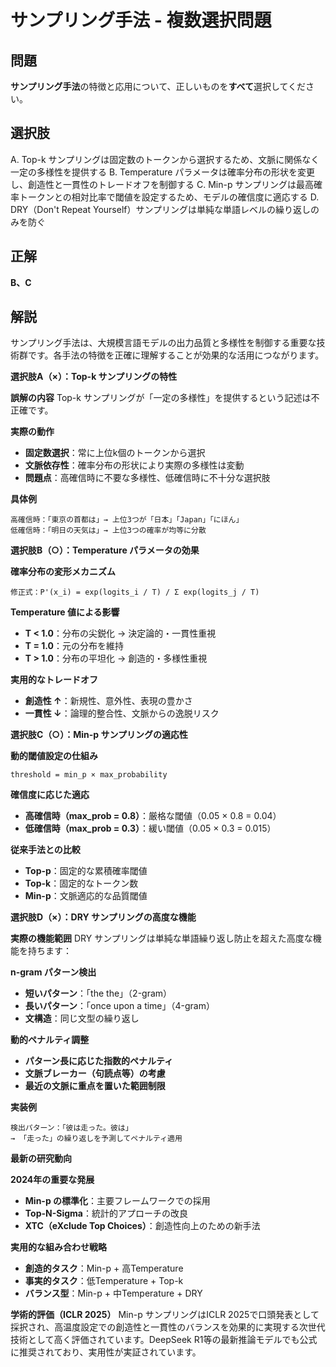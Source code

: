 # サンプリング手法 - 複数選択問題

## 問題
**サンプリング手法**の特徴と応用について、正しいものを**すべて**選択してください。

## 選択肢
A. Top-k サンプリングは固定数のトークンから選択するため、文脈に関係なく一定の多様性を提供する
B. Temperature パラメータは確率分布の形状を変更し、創造性と一貫性のトレードオフを制御する
C. Min-p サンプリングは最高確率トークンとの相対比率で閾値を設定するため、モデルの確信度に適応する
D. DRY（Don't Repeat Yourself）サンプリングは単純な単語レベルの繰り返しのみを防ぐ

## 正解
**B、C**

## 解説
サンプリング手法は、大規模言語モデルの出力品質と多様性を制御する重要な技術群です。各手法の特徴を正確に理解することが効果的な活用につながります。

**選択肢A（×）：Top-k サンプリングの特性**

**誤解の内容**
Top-k サンプリングが「一定の多様性」を提供するという記述は不正確です。

**実際の動作**
- **固定数選択**：常に上位k個のトークンから選択
- **文脈依存性**：確率分布の形状により実際の多様性は変動
- **問題点**：高確信時に不要な多様性、低確信時に不十分な選択肢

**具体例**
```
高確信時：「東京の首都は」→ 上位3つが「日本」「Japan」「にほん」
低確信時：「明日の天気は」→ 上位3つの確率が均等に分散
```

**選択肢B（○）：Temperature パラメータの効果**

**確率分布の変形メカニズム**
```
修正式：P'(x_i) = exp(logits_i / T) / Σ exp(logits_j / T)
```

**Temperature 値による影響**
- **T < 1.0**：分布の尖鋭化 → 決定論的・一貫性重視
- **T = 1.0**：元の分布を維持
- **T > 1.0**：分布の平坦化 → 創造的・多様性重視

**実用的なトレードオフ**
- **創造性 ↑**：新規性、意外性、表現の豊かさ
- **一貫性 ↓**：論理的整合性、文脈からの逸脱リスク

**選択肢C（○）：Min-p サンプリングの適応性**

**動的閾値設定の仕組み**
```
threshold = min_p × max_probability
```

**確信度に応じた適応**
- **高確信時（max_prob = 0.8）**：厳格な閾値（0.05 × 0.8 = 0.04）
- **低確信時（max_prob = 0.3）**：緩い閾値（0.05 × 0.3 = 0.015）

**従来手法との比較**
- **Top-p**：固定的な累積確率閾値
- **Top-k**：固定的なトークン数
- **Min-p**：文脈適応的な品質閾値

**選択肢D（×）：DRY サンプリングの高度な機能**

**実際の機能範囲**
DRY サンプリングは単純な単語繰り返し防止を超えた高度な機能を持ちます：

**n-gram パターン検出**
- **短いパターン**：「the the」（2-gram）
- **長いパターン**：「once upon a time」（4-gram）
- **文構造**：同じ文型の繰り返し

**動的ペナルティ調整**
- **パターン長に応じた指数的ペナルティ**
- **文脈ブレーカー（句読点等）の考慮**
- **最近の文脈に重点を置いた範囲制限**

**実装例**
```
検出パターン：「彼は走った。彼は」
→ 「走った」の繰り返しを予測してペナルティ適用
```

**最新の研究動向**

**2024年の重要な発展**
- **Min-p の標準化**：主要フレームワークでの採用
- **Top-N-Sigma**：統計的アプローチの改良
- **XTC（eXclude Top Choices）**：創造性向上のための新手法

**実用的な組み合わせ戦略**
- **創造的タスク**：Min-p + 高Temperature
- **事実的タスク**：低Temperature + Top-k
- **バランス型**：Min-p + 中Temperature + DRY

**学術的評価（ICLR 2025）**
Min-p サンプリングはICLR 2025で口頭発表として採択され、高温度設定での創造性と一貫性のバランスを効果的に実現する次世代技術として高く評価されています。DeepSeek R1等の最新推論モデルでも公式に推奨されており、実用性が実証されています。 